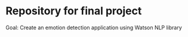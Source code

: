 # Repository for final project

Goal: Create an emotion detection application using Watson NLP library